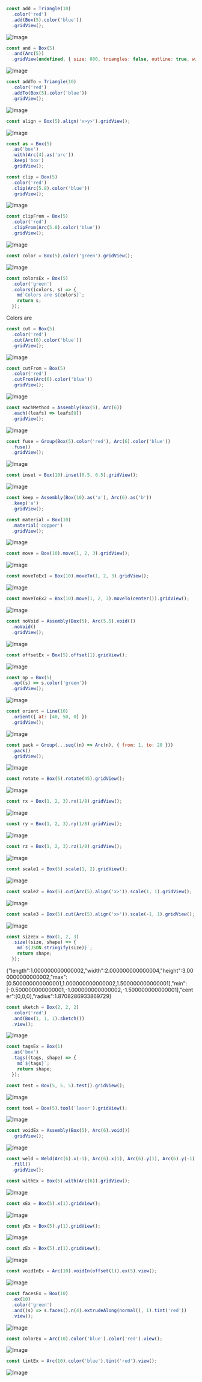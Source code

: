 ```JavaScript
const add = Triangle(10)
  .color('red')
  .add(Box(5).color('blue'))
  .gridView();
```

![Image](shape.md.0.png)

```JavaScript
const and = Box(5)
  .and(Arc(5))
  .gridView(undefined, { size: 800, triangles: false, outline: true, wireframe: false });
```

![Image](shape.md.1.png)

```JavaScript
const addTo = Triangle(10)
  .color('red')
  .addTo(Box(5).color('blue'))
  .gridView();
```

![Image](shape.md.2.png)

```JavaScript
const align = Box(5).align('x>y>').gridView();
```

![Image](shape.md.3.png)

```JavaScript
const as = Box(5)
  .as('box')
  .with(Arc(4).as('arc'))
  .keep('box')
  .gridView();
```

```JavaScript
const clip = Box(5)
  .color('red')
  .clip(Arc(5.8).color('blue'))
  .gridView();
```

![Image](shape.md.4.png)

```JavaScript
const clipFrom = Box(5)
  .color('red')
  .clipFrom(Arc(5.8).color('blue'))
  .gridView();
```

![Image](shape.md.5.png)

```JavaScript
const color = Box(5).color('green').gridView();
```

![Image](shape.md.6.png)

```JavaScript
const colorsEx = Box(5)
  .color('green')
  .colors((colors, s) => {
    md`Colors are ${colors}`;
    return s;
  });
```

Colors are

```JavaScript
const cut = Box(5)
  .color('red')
  .cut(Arc(6).color('blue'))
  .gridView();
```

![Image](shape.md.7.png)

```JavaScript
const cutFrom = Box(5)
  .color('red')
  .cutFrom(Arc(6).color('blue'))
  .gridView();
```

![Image](shape.md.8.png)

```JavaScript
const eachMethod = Assembly(Box(5), Arc(6))
  .each((leafs) => leafs[0])
  .gridView();
```

![Image](shape.md.9.png)

```JavaScript
const fuse = Group(Box(5).color('red'), Arc(6).color('blue'))
  .fuse()
  .gridView();
```

![Image](shape.md.10.png)

```JavaScript
const inset = Box(10).inset(0.5, 0.5).gridView();
```

![Image](shape.md.11.png)

```JavaScript
const keep = Assembly(Box(10).as('a'), Arc(6).as('b'))
  .keep('a')
  .gridView();
```

```JavaScript
const material = Box(10)
  .material('copper')
  .gridView();
```

![Image](shape.md.12.png)

```JavaScript
const move = Box(10).move(1, 2, 3).gridView();
```

![Image](shape.md.13.png)

```JavaScript
const moveToEx1 = Box(10).moveTo(1, 2, 3).gridView();
```

![Image](shape.md.14.png)

```JavaScript
const moveToEx2 = Box(10).move(1, 2, 3).moveTo(center()).gridView();
```

![Image](shape.md.15.png)

```JavaScript
const noVoid = Assembly(Box(5), Arc(5.5).void())
  .noVoid()
  .gridView();
```

![Image](shape.md.16.png)

```JavaScript
const offsetEx = Box(5).offset(1).gridView();
```

![Image](shape.md.17.png)

```JavaScript
const op = Box(5)
  .op((s) => s.color('green'))
  .gridView();
```

![Image](shape.md.18.png)

```JavaScript
const orient = Line(10)
  .orient({ at: [40, 50, 0] })
  .gridView();
```

![Image](shape.md.19.png)

```JavaScript
const pack = Group(...seq((n) => Arc(n), { from: 1, to: 20 }))
  .pack()
  .gridView();
```

![Image](shape.md.20.png)

```JavaScript
const rotate = Box(5).rotate(45).gridView();
```

![Image](shape.md.21.png)

```JavaScript
const rx = Box(1, 2, 3).rx(1/8).gridView();
```

![Image](shape.md.22.png)

```JavaScript
const ry = Box(1, 2, 3).ry(1/8).gridView();
```

![Image](shape.md.23.png)

```JavaScript
const rz = Box(1, 2, 3).rz(1/8).gridView();
```

![Image](shape.md.24.png)

```JavaScript
const scale1 = Box(5).scale(1, 2).gridView();
```

![Image](shape.md.25.png)

```JavaScript
const scale2 = Box(5).cut(Arc(5).align('x>')).scale(1, 1).gridView();
```

![Image](shape.md.26.png)

```JavaScript
const scale3 = Box(5).cut(Arc(5).align('x>')).scale(-1, 1).gridView();
```

![Image](shape.md.27.png)

```JavaScript
const sizeEx = Box(1, 2, 3)
  .size((size, shape) => {
    md`${JSON.stringify(size)}`;
    return shape;
  });
```

{"length":1.000000000000002,"width":2.000000000000004,"height":3.000000000000002,"max":[0.500000000000001,1.000000000000002,1.500000000000001],"min":[-0.500000000000001,-1.000000000000002,-1.500000000000001],"center":[0,0,0],"radius":1.8708286933869729}

```JavaScript
const sketch = Box(2, 2, 2)
  .color('red')
  .and(Box(1, 1, 1).sketch())
  .view();
```

![Image](shape.md.28.png)

```JavaScript
const tagsEx = Box(1)
  .as('box')
  .tags((tags, shape) => {
    md`${tags}`;
    return shape;
  });
```

```JavaScript
const test = Box(5, 5, 5).test().gridView();
```

![Image](shape.md.29.png)

```JavaScript
const tool = Box(5).tool('laser').gridView();
```

![Image](shape.md.30.png)

```JavaScript
const voidEx = Assembly(Box(5), Arc(6).void())
  .gridView();
```

![Image](shape.md.31.png)

```JavaScript
const weld = Weld(Arc(6).x(-1), Arc(6).x(1), Arc(6).y(1), Arc(6).y(-1))
  .fill()
  .gridView();
```

```JavaScript
const withEx = Box(5).with(Arc(6)).gridView();
```

![Image](shape.md.32.png)

```JavaScript
const xEx = Box(5).x(1).gridView();
```

![Image](shape.md.33.png)

```JavaScript
const yEx = Box(5).y(1).gridView();
```

![Image](shape.md.34.png)

```JavaScript
const zEx = Box(5).z(1).gridView();
```

![Image](shape.md.35.png)

```JavaScript
const voidInEx = Arc(10).voidIn(offset(1)).ex(5).view();
```

![Image](shape.md.36.png)

```JavaScript
const facesEx = Box(10)
  .ex(10)
  .color('green')
  .and((s) => s.faces().n(4).extrudeAlong(normal(), 1).tint('red'))
  .view();
```

![Image](shape.md.37.png)

```JavaScript
const colorEx = Arc(10).color('blue').color('red').view();
```

![Image](shape.md.38.png)

```JavaScript
const tintEx = Arc(10).color('blue').tint('red').view();
```

![Image](shape.md.39.png)
